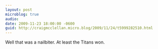 ```yaml
---
layout: post
microblog: true
audio: 
date: 2009-11-23 18:00:00 -0600
guid: http://craigmcclellan.micro.blog/2009/11/24/t5999282510.html
---
```

Well that was a nailbiter. At least the Titans won.
